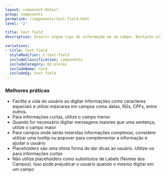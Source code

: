 ```yaml
---
layout: component-detail
group: components
permalink: /components/text-field.html
level: "2"

title: Text field
description: Inserir algum tipo de informação em um campo. Bastante utilizado em formulários, por exemplo

variations:
- title: Text field
  styleModifier: c-text-field
  includeClassification: components
  includeCategory: 02-blocks
  includeName: card
  includeEg: text-field
---
```



### Melhores práticas
- Facilite a vida do usuário ao digitar informações como caracteres especiais e utilize máscaras em campos como datas, RGs, CPFs, entre outros.
- Para informações curtas, utilize o campo menor
- Quando for necessário digitar mensagens maiores que uma sentença, utilize o campo maior
- Para campos onde serão inseridas informações complexas, considere utilizar uma tooltip ou popover para complementar a informação e ajudar o usuário
- Placeholders são uma ótima forma de dar dicas ao usuário. Utilize-os para informações curtas
- Não utilize placeholders como substitutos de Labels (Nomes dos Campos). Isso pode prejudicar o usuário quando o mesmo digitar em um campo

